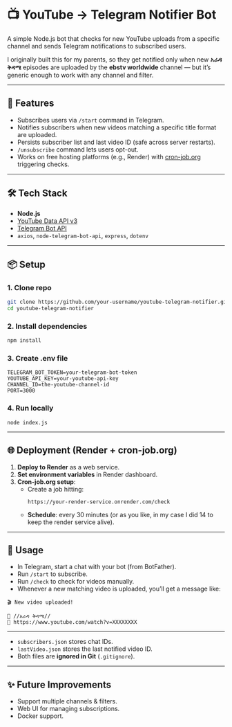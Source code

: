 # 📺 YouTube → Telegram Notifier Bot

A simple Node.js bot that checks for new YouTube uploads from a specific channel and sends Telegram notifications to subscribed users.

I originally built this for my parents, so they get notified only when new **አራዳ ቅዳሜ** episodes are uploaded by the **ebstv worldwide** channel — but it’s generic enough to work with any channel and filter.

---

## 🚀 Features

- Subscribes users via `/start` command in Telegram.
- Notifies subscribers when new videos matching a specific title format are uploaded.
- Persists subscriber list and last video ID (safe across server restarts).
- `/unsubscribe` command lets users opt-out.
- Works on free hosting platforms (e.g., Render) with [cron-job.org](https://cron-job.org) triggering checks.

---

## 🛠️ Tech Stack

- **Node.js**
- [YouTube Data API v3](https://developers.google.com/youtube/v3)
- [Telegram Bot API](https://core.telegram.org/bots/api)
- `axios`, `node-telegram-bot-api`, `express`, `dotenv`

---

## 📦 Setup

### 1. Clone repo

```bash
git clone https://github.com/your-username/youtube-telegram-notifier.git
cd youtube-telegram-notifier
```

### 2. Install dependencies

```bash
npm install
```

### 3. Create .env file

```
TELEGRAM_BOT_TOKEN=your-telegram-bot-token
YOUTUBE_API_KEY=your-youtube-api-key
CHANNEL_ID=the-youtube-channel-id
PORT=3000
```

### 4. Run locally

```
node index.js
```

---

## 🌐 Deployment (Render + cron-job.org)

1. **Deploy to Render** as a web service.
2. **Set environment variables** in Render dashboard.
3. **Cron-job.org setup**:
   - Create a job hitting:
     ```
     https://your-render-service.onrender.com/check
     ```
   - **Schedule**: every 30 minutes (or as you like, in my case I did 14 to keep the render service alive).

---

## 🤖 Usage

- In Telegram, start a chat with your bot (from BotFather).
- Run `/start` to subscribe.
- Run `/check` to check for videos manually.
- Whenever a new matching video is uploaded, you’ll get a message like:

```
🎬 New video uploaded!

📌 //አራዳ ቅዳሜ//
🔗 https://www.youtube.com/watch?v=XXXXXXXX
```

---

- `subscribers.json` stores chat IDs.
- `lastVideo.json` stores the last notified video ID.
- Both files are **ignored in Git** (`.gitignore`).

---

## ✨ Future Improvements

- Support multiple channels & filters.
- Web UI for managing subscriptions.
- Docker support.
